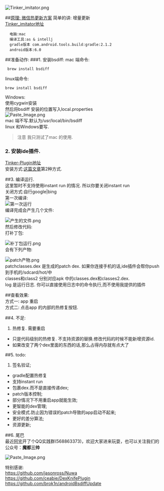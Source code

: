 

![Tinker_imitator.png](https://raw.githubusercontent.com/zzz40500/Tinker_imitator/master/screenshot/img.png)  

##[原理: 微信热更新方案](http://mp.weixin.qq.com/s?__biz=MzAwNDY1ODY2OQ==&mid=2649286306&idx=1&sn=d6b2865e033a99de60b2d4314c6e0a25&scene=0#wechat_redirect)
简单的讲: 增量更新  
[Tinker_imitator地址](https://github.com/zzz40500/Tinker_imitator)
 

      电脑:mac  
      编译工具:as & intellj  
      gradle版本 com.android.tools.build:gradle:2.1.2  
      android版本:6.0
##准备动作:
###1. 安装bsdiff:
mac 端命令:
```
 brew install bsdiff
```
linux端命令:  
```
brew install bsdiff
```
Windows:  
使用cygwin安装  
然后将bsdiff 安装的位置写入local.properties  
![Paste_Image.png](http://upload-images.jianshu.io/upload_images/166866-f9936846f287b6a1.png?imageMogr2/auto-orient/strip%7CimageView2/2/w/1240)  
mac 端不写.默认为/usr/local/bin/bsdiff  
linux 和Windows要写.  
>注意  我只测试了mac 的使用.  

### 2. 安装ide插件.  
[Tinker-Plugin地址](https://github.com/zzz40500/Tinker_imitator/blob/master/plugin/Tinker-Plugin.zip)  
安装方式:[这篇文章](https://github.com/zzz40500/GsonFormat)第2种方式.

##3. 编译运行.  
这里暂时不支持使用instant run 的情况. 所以你要关闭instant run   
关闭方式:自行google|bing  
第一次编译:  
![第一次运行](http://upload-images.jianshu.io/upload_images/166866-de367ac222ea7518.png?imageMogr2/auto-orient/strip%7CimageView2/2/w/1240)  
编译完成会产生几个文件:  

![产生的文件.png](http://upload-images.jianshu.io/upload_images/166866-9d080c1b95d2e408.png?imageMogr2/auto-orient/strip%7CimageView2/2/w/1240)  
然后修改代码:    
打补丁包:  

![补丁包运行.png](http://upload-images.jianshu.io/upload_images/166866-3b7319b26baee7c7.png?imageMogr2/auto-orient/strip%7CimageView2/2/w/1240)  
会有下列产物:  

![patch产物.png](http://upload-images.jianshu.io/upload_images/166866-cf7b5fa7772f962c.png?imageMogr2/auto-orient/strip%7CimageView2/2/w/1240)  
patchclasses.dex 是生成的patch dex. 如果你连接手机的话,ide插件会帮你push 到手机的/sdcard/hot/中    
classes和class2 分别对应apk 中的classes.dex和classes2.dex.  
log 是运行日志. 你可以直接使用日志中的命令执行,而不使用我提供的插件     

##查看效果:  
方式一: app 重启  
方式二: 点击app 的内部的热修复按钮.  

##4. 不足:  
1. 热修复. 需要重启  
* 只是代码级别的热修复. 不支持资源的替换.修改代码的时候不能新增资源id.  
* 如果改变了两个dex里面的东西的话,那么占得内存就有点大了 


##5. todo:
1. 签名验证;
* gradle配置热修复
* 支持instant run 
* 包裹dex.而不是直接传递dex;
* patch版本控制;
* 部分情况下不用重启app就能生效;
* 更智能的dex管理;
* 安全模式.防止因为错误的patch导致的app启动不起来;
* 更好的差分算法;
* 资源更新;

##6. 尾巴  
最近[阿宅](https://github.com/markzhai)开了个QQ实践群(568863373)，欢迎大家进来玩耍，也可以关注我们的公众号：**魔都三帅**  

![Paste_Image.png](http://upload-images.jianshu.io/upload_images/166866-48ed6363e2282f7f.png?imageMogr2/auto-orient/strip%7CimageView2/2/w/1240)

特别感谢:  
https://github.com/jasonross/Nuwa  
https://github.com/ceabie/DexKnifePlugin  
https://github.com/brok1n/androidBsdiffUpdate


      
